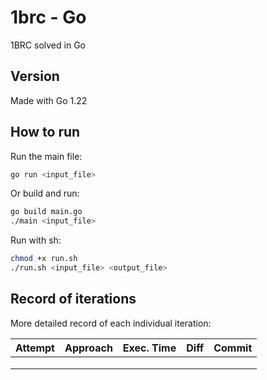 # 1brc - Go
1BRC solved in Go

## Version
Made with Go 1.22

## How to run
Run the main file:
```bash
go run <input_file>
```

Or build and run:
```bash
go build main.go
./main <input_file>
```

Run with sh:
```bash
chmod +x run.sh
./run.sh <input_file> <output_file>
```

## Record of iterations
More detailed record of each individual iteration:

| Attempt | Approach | Exec. Time | Diff | Commit |
|---------|----------|------------|------|--------|
|         |          |            |      |        |
|         |          |            |      |        |
|         |          |            |      |        |

